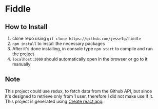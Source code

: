 # Fiddle
## How to Install
1. clone repo using `git clone https://github.com/jesse1g/fiddle`
2. `npm install` to install the necessary packages
3. After it's done installing, in console type `npm start` to compile and run the project
4. `localhost:3000` should automatically open in the browser or go to it manually

## Note
This project could use redux, to fetch data from the Github API, but since it's designed to retrieve only from 1 user, therefore I did not make use if it.
This project is generated using [Create react app](https://github.com/facebookincubator/create-react-app).
